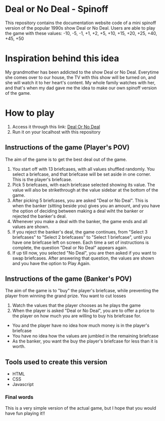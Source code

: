 # Deal or No Deal - Spinoff
This repository contains the documentation website code of a mini spinoff version of the popular 1990s show Deal or No Deal. 
Users are able to play the game with these values: -10, -5, -1, +1, +2, +5, +10, +15, +20, +25, +40, +45, +50

# Inspiration behind this idea
My grandmother has been addicted to the show Deal or No Deal. Everytime she comes over to our house, the TV with this show will be turned on, and she will watch it to her heart's content. My whole family watches with her, and that's when my dad gave me the idea to make our own spinoff version of the game. 

# How to play
1. Access it through this link: [Deal Or No Deal]()
2. Run it on your localhost with this repository

## Instructions of the game (Player's POV)
The aim of the game is to get the best deal out of the game.
1. You start off with 13 briefcases, with all values shuffled randomly. You select a briefcase, and that briefcase will be set aside in one corner. This is the player's briefcase.
2. Pick 5 briefcases, with each briefcase selected showing its value. The value will also be strikethrough at the value sidebar at the bottom of the game. 
3. After picking 5 briefcases, you are asked "Deal or No Deal". This is when the banker (sitting beside you) gives you an amount, and you have the option of deciding between making a deal wiht the banker or rejected the banker's deal. 
4. Whenever you make a deal with the banker, the game ends and all values are shown. 
5. If you reject the banker's deal, the game continues, from "Select 3 briefcases" to "Select 2 briefcases" to "Select 1 briefcase", until you have one briefcase left on screen. Each time a set of instructions is complete, the question "Deal or No Deal" appears again. 
6. If up till now, you selected "No Deal", you are then asked if you want to swap briefcases. After answering that question, the values are shown and you have the option to Play Again.

## Instructions of the game (Banker's POV)
The aim of the game is to "buy" the player's briefcase, while preventing the player from winning the grand prize. You want to cut losses
1. Watch the values that the player chooses as he plays the game
2. When the player is asked "Deal or No Deal", you are to offer a price to the player on how much you are willing to buy his briefcase for. 
- You and the player have no idea how much money is in the player's briefcase
- You have no idea how the values are jumbled in the remaining briefcase
- As the banker, you want the buy the player's briefcase for less than it is worth.

## Tools used to create this version
* HTML 
* CSS
* Javascript 

### Final words
This is a very simple version of the actual game, but I hope that you would have fun playing it!!